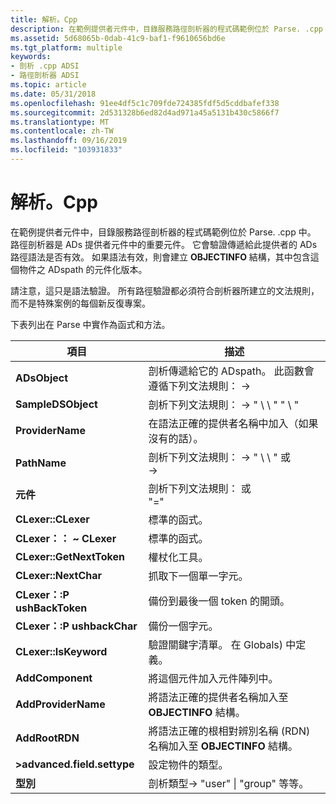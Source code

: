 ```yaml
---
title: 解析。Cpp
description: 在範例提供者元件中，目錄服務路徑剖析器的程式碼範例位於 Parse. .cpp 中。
ms.assetid: 5d68065b-0dab-41c9-baf1-f9610656bd6e
ms.tgt_platform: multiple
keywords:
- 剖析 .cpp ADSI
- 路徑剖析器 ADSI
ms.topic: article
ms.date: 05/31/2018
ms.openlocfilehash: 91ee4df5c1c709fde724385fdf5d5cddbafef338
ms.sourcegitcommit: 2d531328b6ed82d4ad971a45a5131b430c5866f7
ms.translationtype: MT
ms.contentlocale: zh-TW
ms.lasthandoff: 09/16/2019
ms.locfileid: "103931833"
---
```

# <a name="parsecpp"></a>解析。Cpp

在範例提供者元件中，目錄服務路徑剖析器的程式碼範例位於 Parse. .cpp 中。 路徑剖析器是 ADs 提供者元件中的重要元件。 它會驗證傳遞給此提供者的 ADs 路徑語法是否有效。 如果語法有效，則會建立 **OBJECTINFO** 結構，其中包含這個物件之 ADspath 的元件化版本。

請注意，這只是語法驗證。 所有路徑驗證都必須符合剖析器所建立的文法規則，而不是特殊案例的每個新反復專案。

下表列出在 Parse 中實作為函式和方法。



| 項目                      | 描述                                                                                                                                                            |
|---------------------------|------------------------------------------------------------------------------------------------------------------------------------------------------------------------|
| **ADsObject**             | 剖析傳遞給它的 ADspath。 此函數會遵循下列文法規則： <ADsObject>  ->  <ProviderName><SampleDSObject><br/>     |
| **SampleDSObject**        | 剖析下列文法規則： <SampleDSObject> -> " \\ \\ " <identifier> " \\ "<Pathname><br/>                                            |
| **ProviderName**          | 在語法正確的提供者名稱中加入（如果沒有的話）。                                                                                                          |
| **PathName**              | 剖析下列文法規則： <Pathname>  ->  <Component> " \\ \\ " <Pathname> 或<br/> <Pathname> -> <Component><br/> |
| **元件**             | 剖析下列文法規則： <Identifier> 或<br/> <Identifier> "=" <Identifier><br/>                                              |
| **CLexer::CLexer**        | 標準的函式。                                                                                                                                                  |
| **CLexer：： ~ CLexer**       | 標準的函式。                                                                                                                                                   |
| **CLexer::GetNextToken**  | 權杖化工具。                                                                                                                                                             |
| **CLexer::NextChar**      | 抓取下一個單一字元。                                                                                                                                       |
| **CLexer：:P ushBackToken** | 備份到最後一個 token 的開頭。                                                                                                                               |
| **CLexer：:P ushbackChar**  | 備份一個字元。                                                                                                                                                |
| **CLexer::IsKeyword**     | 驗證關鍵字清單。 在 Globals) 中定義。                                                                                                                          |
| **AddComponent**          | 將這個元件加入元件陣列中。                                                                                                                            |
| **AddProviderName**       | 將語法正確的提供者名稱加入至 **OBJECTINFO** 結構。                                                                                            |
| **AddRootRDN**            | 將語法正確的根相對辨別名稱 (RDN) 名稱加入至 **OBJECTINFO** 結構。                                                            |
| **>advanced.field.settype**               | 設定物件的類型。                                                                                                                                           |
| **型別**                  | 剖析類型-> "user" \| "group" 等等。                                                                                                                          |



 

 

 






